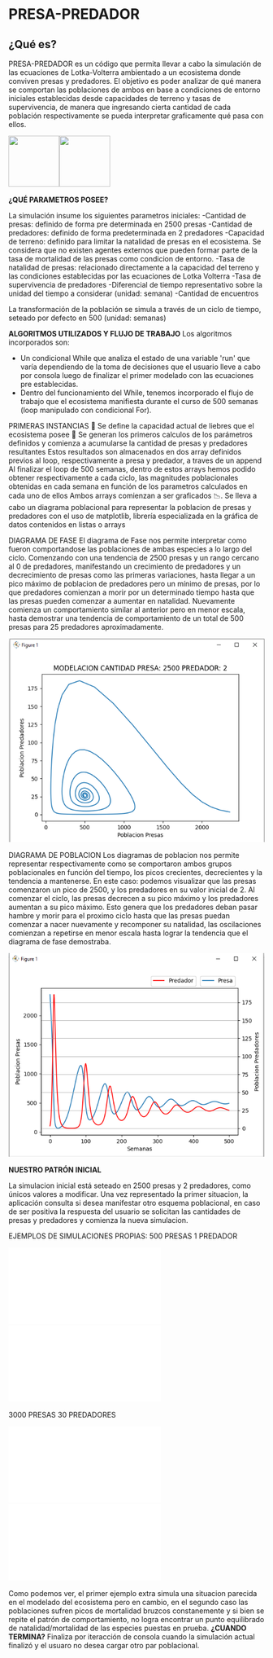 # PRESA-PREDADOR
## ¿Qué es?

PRESA-PREDADOR es un código que permita llevar a cabo la simulación de las ecuaciones de Lotka-Volterra ambientado a un ecosistema donde conviven presas y predadores. El objetivo es poder analizar de qué manera se comportan las poblaciones de ambos en base a condiciones de entorno iniciales establecidas desde capacidades de terreno y tasas de supervivencia, de manera que ingresando cierta cantidad de cada población respectivamente se pueda interpretar graficamente qué pasa con ellos.

<img src="https://i.pinimg.com/originals/cc/4d/90/cc4d905bd67df4d2fc3747f010757e1d.jpg" width="100" height="100"><img src="http://todovector.com/vector/animales/terrestres/zorro/1.png" width="100" height="100">

**¿QUÉ PARAMETROS POSEE?**

La simulación insume los siguientes parametros iniciales:
-Cantidad de presas: definido de forma pre determinada en 2500 presas
-Cantidad de predadores: definido de forma predeterminada en 2 predadores
-Capacidad de terreno: definido para limitar la natalidad de presas en el ecosistema. Se considera que no existen agentes externos que pueden
formar parte de la tasa de mortalidad de las presas como condicion de entorno.
-Tasa de natalidad de presas: relacionado directamente a la capacidad del terreno y las condiciones establecidas por las ecuaciones de Lotka Volterra
-Tasa de supervivencia de predadores
-Diferencial de tiempo representativo sobre la unidad del tiempo a considerar (unidad: semana)
-Cantidad de encuentros

La transformación de la población se simula a través de un ciclo de tiempo, seteado por defecto en 500 (unidad: semanas)

**ALGORITMOS UTILIZADOS Y FLUJO DE TRABAJO**
Los algoritmos incorporados son:
- Un condicional While que analiza el estado de una variable 'run' que varía dependiendo de la toma de decisiones que el usuario lleve a cabo por consola luego de finalizar el primer modelado con las ecuaciones pre establecidas.
- Dentro del funcionamiento del While, tenemos incorporado el flujo de trabajo que el ecosistema manifiesta durante el curso de 500 semanas (loop manipulado con condicional For).

PRIMERAS INSTANCIAS :seedling:
Se define la capacidad actual de liebres que el ecosistema posee :rabbit:
Se generan los primeros calculos de los parámetros definidos y comienza a acumularse la cantidad de presas y predadores resultantes
Estos resultados son almacenados en dos array definidos previos al loop, respectivamente a presa y predador, a traves de un append
Al finalizar el loop de 500 semanas, dentro de estos arrays hemos podido obtener respectivamente a cada ciclo, las magnitudes poblacionales obtenidas en cada semana en función de los parametros calculados en cada uno de ellos
Ambos arrays comienzan a ser graficados :chart_with_downwards_trend:. Se lleva a cabo un diagrama poblacional para representar la poblacion de presas y predadores con el uso de matplotlib, librería especializada en la gráfica de datos contenidos en listas o arrays

DIAGRAMA DE FASE
El diagrama de Fase nos permite interpretar como fueron comportandose las poblaciones de ambas especies a lo largo del ciclo. Comenzando con una tendencia de 2500 presas y un rango cercano al 0 de predadores, manifestando un crecimiento de predadores y un decrecimiento de presas como las primeras variaciones, hasta llegar a un pico máximo de poblacion de predadores pero un mínimo de presas, por lo que predadores comienzan a morir por un determinado tiempo hasta que las presas pueden comenzar a aumentar en natalidad. Nuevamente comienza un comportamiento similar al anterior pero en menor escala, hasta demostrar una tendencia de comportamiento de un total de 500 presas para 25 predadores aproximadamente.

![ScreenShot](./src/phase-diagram.png)

DIAGRAMA DE POBLACION
Los diagramas de poblacion nos permite representar respectivamente como se comportaron ambos grupos poblacionales en función del tiempo, los picos crecientes, decrecientes y la tendencia a mantenerse. En este caso: podemos visualizar que las presas comenzaron un pico de 2500, y los predadores en su valor inicial de 2. Al comenzar el ciclo, las presas decrecen a su pico máximo y los predadores aumentan a su pico máximo. Esto genera que los predadores deban pasar hambre y morir para el proximo ciclo hasta que las presas puedan comenzar a nacer nuevamente y recomponer su natalidad, las oscilaciones comienzan a repetirse en menor escala hasta lograr la tendencia que el diagrama de fase demostraba.

![ScreenShot](./src/poblational-diagram.png)

**NUESTRO PATRÓN INICIAL**

La simulacion inicial está seteado en 2500 presas y 2 predadores, como únicos valores a modificar. Una vez representado la primer situacion, la aplicación consulta si desea manifestar otro esquema poblacional, en caso de ser positiva la respuesta del usuario se solicitan las cantidades de presas y predadores y comienza la nueva simulacion.

EJEMPLOS DE SIMULACIONES PROPIAS:
500 PRESAS 1 PREDADOR

![image](./src/phase1-diagram.pdf)
![image](src/poblational1-diagram.pdf)

3000 PRESAS 30 PREDADORES

![image](./src/phase2-diagram.pdf)
![image](./src/poblational2-diagram.pdf)

Como podemos ver, el primer ejemplo extra simula una situacion parecida en el modelado del ecosistema pero en cambio, en el segundo caso las poblaciones sufren picos de mortalidad bruzcos constanemente y si bien se repite el patrón de comportamiento, no logra encontrar un punto equilibrado de natalidad/mortalidad de las especies puestas en prueba.
**¿CUANDO TERMINA?**
Finaliza por iteracción de consola cuando la simulación actual finalizó y el usuaro no desea cargar otro par poblacional.
